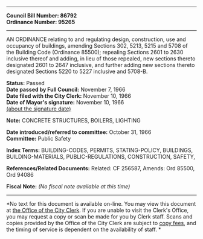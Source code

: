 * * * * *  
  
**Council Bill Number: [](#h0)[](#h2)86792**   
**Ordinance Number: 95265**  
  
* * * * *  
  
AN ORDINANCE relating to and regulating design, construction, use and occupancy of buildings, amending Sections 302, 5213, 5215 and 5708 of the Building Code (Ordinance 85500); repealing Sections 2601 to 2630 inclusive thereof and adding, in lieu of those repealed, new sections thereto designated 2601 to 2647 inclusive, and further adding new sections thereto designated Sections 5220 to 5227 inclusive and 5708-B.  
  
**Status:** Passed   
**Date passed by Full Council:** November 7, 1966   
**Date filed with the City Clerk:** November 10, 1966   
**Date of Mayor's signature:** November 10, 1966   
[(about the signature date)](/~public/approvaldate.htm)   
  
**Note:** CONCRETE STRUCTURES, BOILERS, LIGHTING  
  
  
**Date introduced/referred to committee:** October 31, 1966   
**Committee:** Public Safety   
  
**Index Terms:** BUILDING-CODES, PERMITS, STATING-POLICY, BUILDINGS, BUILDING-MATERIALS, PUBLIC-REGULATIONS, CONSTRUCTION, SAFETY,  
  
**References/Related Documents:** Related: CF 256587, Amends: Ord 85500, Ord 94086  
  
**Fiscal Note:** *(No fiscal note available at this time)*  
  
* * * * *  
  
*No text for this document is available on-line. You may view this document at [the Office of the City Clerk](http://www.seattle.gov/leg/clerk/contactUs.htm). If you are unable to visit the Clerk's Office, you may request a copy or scan be made for you by Clerk staff. Scans and copies provided by the Office of the City Clerk are subject to [copy fees](http://clerk.seattle.gov/~public/clerkfees.htm), and the timing of service is dependent on the availability of staff. *  
  
  
